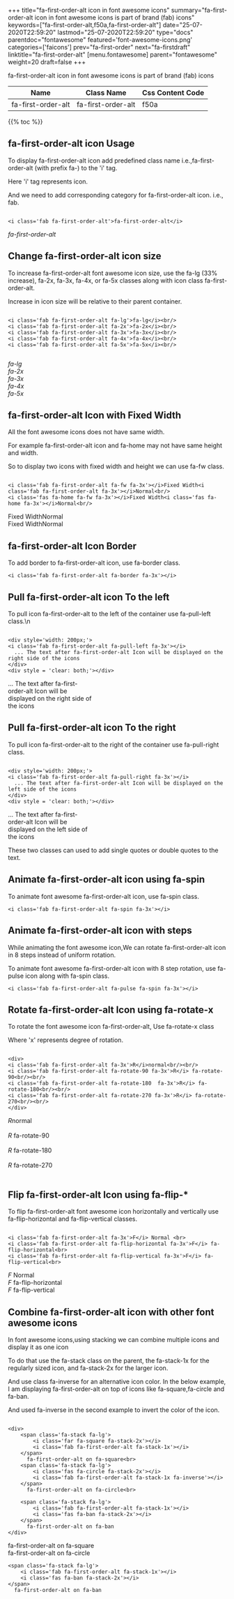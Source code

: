 +++
title="fa-first-order-alt icon in font awesome icons"
summary="fa-first-order-alt icon in font awesome icons is part of brand (fab) icons"
keywords=["fa-first-order-alt,f50a,fa-first-order-alt"]
date="25-07-2020T22:59:20"
lastmod="25-07-2020T22:59:20"
type="docs"
parentdoc="fontawesome"
featured='font-awesome-icons.png'
categories=['faicons']
prev="fa-first-order"
next="fa-firstdraft"
linktitle="fa-first-order-alt"
[menu.fontawesome]
parent="fontawesome"
weight=20
draft=false
+++


fa-first-order-alt icon in font awesome icons is part of brand (fab) icons

<div class='table-responsive'><table class='table'><thead><tr><th>Name</th><th>Class Name</th><th>Css Content Code</th></tr></thead><tbody><tr><td>fa-first-order-alt</td><td>fa-first-order-alt</td><td>f50a</td></tr></tbody></table></div>


{{% toc %}}


## fa-first-order-alt icon Usage

To display fa-first-order-alt icon add predefined class name i.e.,fa-first-order-alt (with prefix fa-) to the 'i' tag.

Here 'i' tag represents icon.

And we need to add corresponding category for fa-first-order-alt icon. i.e., fab.


```

<i class='fab fa-first-order-alt'>fa-first-order-alt</i>
```

<i class='fab fa-first-order-alt'>fa-first-order-alt</i>




## Change fa-first-order-alt icon size
To increase fa-first-order-alt font awesome icon size, use the fa-lg (33% increase), fa-2x, fa-3x, fa-4x, or fa-5x classes along with icon class fa-first-order-alt.

Increase in icon size will be relative to their parent container. 

```

<i class='fab fa-first-order-alt fa-lg'>fa-lg</i><br/>
<i class='fab fa-first-order-alt fa-2x'>fa-2x</i><br/>
<i class='fab fa-first-order-alt fa-3x'>fa-3x</i><br/>
<i class='fab fa-first-order-alt fa-4x'>fa-4x</i><br/>
<i class='fab fa-first-order-alt fa-5x'>fa-5x</i><br/>
            
```

<i class='fab fa-first-order-alt fa-lg'>fa-lg</i><br/>
<i class='fab fa-first-order-alt fa-2x'>fa-2x</i><br/>
<i class='fab fa-first-order-alt fa-3x'>fa-3x</i><br/>
<i class='fab fa-first-order-alt fa-4x'>fa-4x</i><br/>
<i class='fab fa-first-order-alt fa-5x'>fa-5x</i><br/>
            



## fa-first-order-alt Icon with Fixed Width 

All the font awesome icons does not have same width.

For example fa-first-order-alt icon and fa-home may not have same height and width.

So to display two icons with fixed width and height we can use fa-fw class.


```

<i class='fab fa-first-order-alt fa-fw fa-3x'></i>Fixed Width<i class='fab fa-first-order-alt fa-3x'></i>Normal<br/>
<i class='fas fa-home fa-fw fa-3x'></i>Fixed Width<i class='fas fa-home fa-3x'></i>Normal<br/>
```

<i class='fab fa-first-order-alt fa-fw fa-3x'></i>Fixed Width<i class='fab fa-first-order-alt fa-3x'></i>Normal<br/>
<i class='fas fa-home fa-fw fa-3x'></i>Fixed Width<i class='fas fa-home fa-3x'></i>Normal<br/>



## fa-first-order-alt Icon Border 

To add border to fa-first-order-alt icon, use fa-border class.


```
<i class='fab fa-first-order-alt fa-border fa-3x'></i>

```
<i class='fab fa-first-order-alt fa-border fa-3x'></i>





## Pull fa-first-order-alt icon To the left

To pull icon fa-first-order-alt to the left of the container use fa-pull-left class.\n

```

<div style='width: 200px;'>
<i class='fab fa-first-order-alt fa-pull-left fa-3x'></i>
  ... The text after fa-first-order-alt Icon will be displayed on the right side of the icons
</div>
<div style = 'clear: both;'></div>
```

<div style='width: 200px;'>
<i class='fab fa-first-order-alt fa-pull-left fa-3x'></i>
  ... The text after fa-first-order-alt Icon will be displayed on the right side of the icons
</div>
<div style = 'clear: both;'></div>




## Pull fa-first-order-alt icon To the right
To pull icon fa-first-order-alt to the right of the container use fa-pull-right class.

```

<div style='width: 200px;'>
<i class='fab fa-first-order-alt fa-pull-right fa-3x'></i>
  ... The text after fa-first-order-alt Icon will be displayed on the left side of the icons
</div>
<div style = 'clear: both;'></div>
```

<div style='width: 200px;'>
<i class='fab fa-first-order-alt fa-pull-right fa-3x'></i>
  ... The text after fa-first-order-alt Icon will be displayed on the left side of the icons
</div>
<div style = 'clear: both;'></div>

These two classes can used to add single quotes or double quotes to the text.


## Animate fa-first-order-alt icon using fa-spin
To animate font awesome fa-first-order-alt icon, use fa-spin class.

```
<i class='fab fa-first-order-alt fa-spin fa-3x'></i>
```
<i class='fab fa-first-order-alt fa-spin fa-3x'></i>




## Animate fa-first-order-alt icon with steps
While animating the font awesome icon,We can rotate fa-first-order-alt icon in 8 steps instead of uniform rotation.

To animate font awesome fa-first-order-alt icon with 8 step rotation, use fa-pulse icon along with fa-spin class.


```
<i class='fab fa-first-order-alt fa-pulse fa-spin fa-3x'></i>

```
<i class='fab fa-first-order-alt fa-pulse fa-spin fa-3x'></i>





## Rotate fa-first-order-alt Icon using fa-rotate-x
To rotate the font awesome icon fa-first-order-alt, Use fa-rotate-x class

Where 'x' represents degree of rotation.


```

<div>
<i class='fab fa-first-order-alt fa-3x'>R</i>normal<br/><br/>
<i class='fab fa-first-order-alt fa-rotate-90 fa-3x'>R</i> fa-rotate-90<br/><br/> 
<i class='fab fa-first-order-alt fa-rotate-180  fa-3x'>R</i> fa-rotate-180<br/><br/> 
<i class='fab fa-first-order-alt fa-rotate-270 fa-3x'>R</i> fa-rotate-270<br/><br/>
</div>
```

<div>
<i class='fab fa-first-order-alt fa-3x'>R</i>normal<br/><br/>
<i class='fab fa-first-order-alt fa-rotate-90 fa-3x'>R</i> fa-rotate-90<br/><br/> 
<i class='fab fa-first-order-alt fa-rotate-180  fa-3x'>R</i> fa-rotate-180<br/><br/> 
<i class='fab fa-first-order-alt fa-rotate-270 fa-3x'>R</i> fa-rotate-270<br/><br/>
</div>




## Flip fa-first-order-alt Icon using fa-flip-*
To flip fa-first-order-alt font awesome icon horizontally and vertically use fa-flip-horizontal and fa-flip-vertical classes. 

```

<i class='fab fa-first-order-alt fa-3x'>F</i> Normal <br>
<i class='fab fa-first-order-alt fa-flip-horizontal fa-3x'>F</i> fa-flip-horizontal<br>
<i class='fab fa-first-order-alt fa-flip-vertical fa-3x'>F</i> fa-flip-vertical<br>
```

<i class='fab fa-first-order-alt fa-3x'>F</i> Normal <br>
<i class='fab fa-first-order-alt fa-flip-horizontal fa-3x'>F</i> fa-flip-horizontal<br>
<i class='fab fa-first-order-alt fa-flip-vertical fa-3x'>F</i> fa-flip-vertical<br>




## Combine fa-first-order-alt icon with other font awesome icons
In font awesome icons,using stacking we can combine multiple icons and display it as one icon 

To do that use the fa-stack class on the parent, the fa-stack-1x for the regularly sized icon, and fa-stack-2x for the larger icon.

And use class fa-inverse for an alternative icon color. 
In the below example, I am displaying fa-first-order-alt on top of icons like fa-square,fa-circle and fa-ban.

And used fa-inverse in the second example to invert the color of the icon.

```

<div>
    <span class='fa-stack fa-lg'>
        <i class='far fa-square fa-stack-2x'></i>
        <i class='fab fa-first-order-alt fa-stack-1x'></i>
    </span>
      fa-first-order-alt on fa-square<br>
    <span class='fa-stack fa-lg'>
        <i class='fas fa-circle fa-stack-2x'></i>
        <i class='fab fa-first-order-alt fa-stack-1x fa-inverse'></i>
    </span>
      fa-first-order-alt on fa-circle<br>

    <span class='fa-stack fa-lg'>
        <i class='fab fa-first-order-alt fa-stack-1x'></i>
        <i class='fas fa-ban fa-stack-2x'></i>
    </span>
      fa-first-order-alt on fa-ban
</div>
```

<div>
    <span class='fa-stack fa-lg'>
        <i class='far fa-square fa-stack-2x'></i>
        <i class='fab fa-first-order-alt fa-stack-1x'></i>
    </span>
      fa-first-order-alt on fa-square<br>
    <span class='fa-stack fa-lg'>
        <i class='fas fa-circle fa-stack-2x'></i>
        <i class='fab fa-first-order-alt fa-stack-1x fa-inverse'></i>
    </span>
      fa-first-order-alt on fa-circle<br>

    <span class='fa-stack fa-lg'>
        <i class='fab fa-first-order-alt fa-stack-1x'></i>
        <i class='fas fa-ban fa-stack-2x'></i>
    </span>
      fa-first-order-alt on fa-ban
</div>






